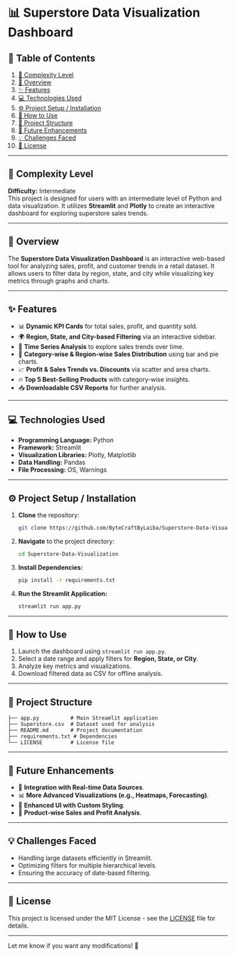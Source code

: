 # 📊 Superstore Data Visualization Dashboard

## 📑 Table of Contents
1. [🚀 Complexity Level](#-complexity-level)  
2. [📖 Overview](#-overview)  
3. [✨ Features](#-features)  
4. [💻 Technologies Used](#-technologies-used)  
5. [⚙️ Project Setup / Installation](#️-project-setup--installation)  
6. [🔧 How to Use](#-how-to-use)  
7. [📂 Project Structure](#-project-structure)  
8. [🌟 Future Enhancements](#-future-enhancements)  
9. [💡 Challenges Faced](#-challenges-faced)  
10. [📜 License](#-license)  

---

## 🚀 Complexity Level  
**Difficulty:** Intermediate  
This project is designed for users with an intermediate level of Python and data visualization. It utilizes **Streamlit** and **Plotly** to create an interactive dashboard for exploring superstore sales trends.

---

## 📖 Overview  
The **Superstore Data Visualization Dashboard** is an interactive web-based tool for analyzing sales, profit, and customer trends in a retail dataset. It allows users to filter data by region, state, and city while visualizing key metrics through graphs and charts.

---

## ✨ Features  
- 📊 **Dynamic KPI Cards** for total sales, profit, and quantity sold.  
- 🌍 **Region, State, and City-based Filtering** via an interactive sidebar.  
- 📆 **Time Series Analysis** to explore sales trends over time.  
- 📌 **Category-wise & Region-wise Sales Distribution** using bar and pie charts.  
- 📈 **Profit & Sales Trends vs. Discounts** via scatter and area charts.  
- 🔥 **Top 5 Best-Selling Products** with category-wise insights.  
- 📥 **Downloadable CSV Reports** for further analysis.  

---

## 💻 Technologies Used  
- **Programming Language:** Python  
- **Framework:** Streamlit  
- **Visualization Libraries:** Plotly, Matplotlib  
- **Data Handling:** Pandas  
- **File Processing:** OS, Warnings  

---

## ⚙️ Project Setup / Installation  
1. **Clone** the repository:  
   ```bash
   git clone https://github.com/ByteCraftByLaiba/Superstore-Data-Visualization.git
   ```  
2. **Navigate** to the project directory:  
   ```bash
   cd Superstore-Data-Visualization
   ```  
3. **Install Dependencies:**  
   ```bash
   pip install -r requirements.txt
   ```  
4. **Run the Streamlit Application:**  
   ```bash
   streamlit run app.py
   ```  

---

## 🔧 How to Use  
1. Launch the dashboard using `streamlit run app.py`.  
2. Select a date range and apply filters for **Region, State, or City**.  
3. Analyze key metrics and visualizations.  
4. Download filtered data as CSV for offline analysis.  

---

## 📂 Project Structure  
```plaintext
├── app.py          # Main Streamlit application
├── Superstore.csv  # Dataset used for analysis
├── README.md       # Project documentation
├── requirements.txt # Dependencies
└── LICENSE         # License file
```  

---

## 🌟 Future Enhancements  
- 🔗 **Integration with Real-time Data Sources**.  
- 📊 **More Advanced Visualizations (e.g., Heatmaps, Forecasting)**.  
- 🎨 **Enhanced UI with Custom Styling**.  
- 🛒 **Product-wise Sales and Profit Analysis**.  

---

## 💡 Challenges Faced  
- Handling large datasets efficiently in Streamlit.  
- Optimizing filters for multiple hierarchical levels.  
- Ensuring the accuracy of date-based filtering.  

---

## 📜 License  
This project is licensed under the MIT License - see the [LICENSE](LICENSE) file for details.  

---

Let me know if you want any modifications! 🚀
